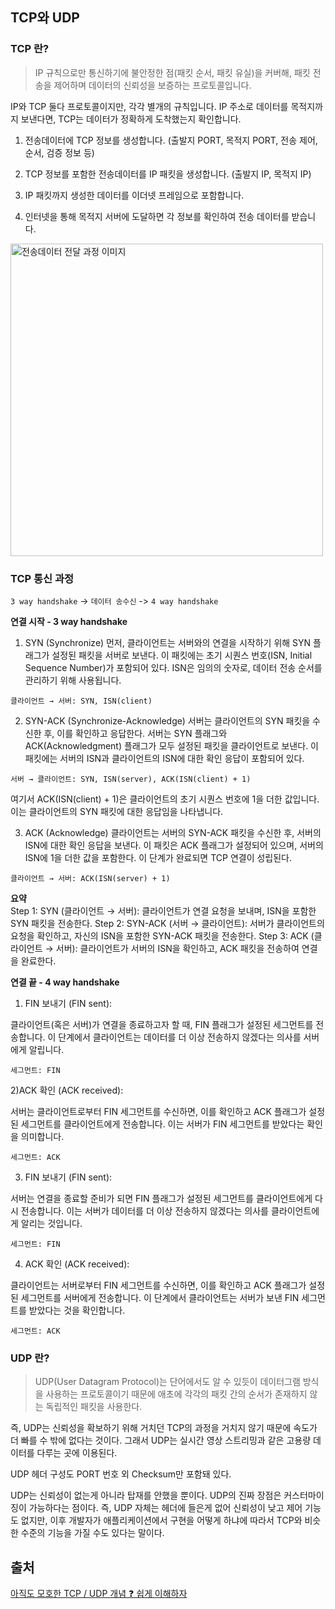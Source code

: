 ## TCP와 UDP

### TCP 란?

> IP 규칙으로만 통신하기에 불안정한 점(패킷 순서, 패킷 유실)을 커버해, 패킷 전송을 제어하며 데이터의 신뢰성을 보증하는 프로토콜입니다.

IP와 TCP 둘다 프로토콜이지만, 각각 별개의 규칙입니다.
IP 주소로 데이터를 목적지까지 보낸다면, TCP는 데이터가 정확하게 도착했는지 확인합니다.

1. 전송데이터에 TCP 정보를 생성합니다. (출발지 PORT, 목적지 PORT, 전송 제어, 순서, 검증 정보 등)

2. TCP 정보를 포함한 전송데이터를 IP 패킷을 생성합니다. (출발지 IP, 목적지 IP)

3. IP 패킷까지 생성한 데이터를 이더넷 프레임으로 포함합니다.

4. 인터넷을 통해 목적지 서버에 도달하면 각 정보를 확인하여 전송 데이터를 받습니다.

<img width="500" alt="전송데이터 전달 과정 이미지" src="https://github.com/user-attachments/assets/725cc2dd-499c-4c70-a099-e131ca439bb8">

### TCP 통신 과정

`3 way handshake` -> `데이터 송수신` -> `4 way handshake`

**연결 시작 - 3 way handshake**

1. SYN (Synchronize)
   먼저, 클라이언트는 서버와의 연결을 시작하기 위해 SYN 플래그가 설정된 패킷을 서버로 보낸다. 이 패킷에는 초기 시퀀스 번호(ISN, Initial Sequence Number)가 포함되어 있다. ISN은 임의의 숫자로, 데이터 전송 순서를 관리하기 위해 사용됩니다.

`클라이언트 → 서버: SYN, ISN(client)`

2. SYN-ACK (Synchronize-Acknowledge)
   서버는 클라이언트의 SYN 패킷을 수신한 후, 이를 확인하고 응답한다. 서버는 SYN 플래그와 ACK(Acknowledgment) 플래그가 모두 설정된 패킷을 클라이언트로 보낸다. 이 패킷에는 서버의 ISN과 클라이언트의 ISN에 대한 확인 응답이 포함되어 있다.

`서버 → 클라이언트: SYN, ISN(server), ACK(ISN(client) + 1)`

여기서 ACK(ISN(client) + 1)은 클라이언트의 초기 시퀀스 번호에 1을 더한 값입니다. 이는 클라이언트의 SYN 패킷에 대한 응답임을 나타냅니다.

3. ACK (Acknowledge)
   클라이언트는 서버의 SYN-ACK 패킷을 수신한 후, 서버의 ISN에 대한 확인 응답을 보낸다. 이 패킷은 ACK 플래그가 설정되어 있으며, 서버의 ISN에 1을 더한 값을 포함한다. 이 단계가 완료되면 TCP 연결이 성립된다.

`클라이언트 → 서버: ACK(ISN(server) + 1)`

**요약** <br/>
Step 1: SYN (클라이언트 → 서버): 클라이언트가 연결 요청을 보내며, ISN을 포함한 SYN 패킷을 전송한다.
Step 2: SYN-ACK (서버 → 클라이언트): 서버가 클라이언트의 요청을 확인하고, 자신의 ISN을 포함한 SYN-ACK 패킷을 전송한다.
Step 3: ACK (클라이언트 → 서버): 클라이언트가 서버의 ISN을 확인하고, ACK 패킷을 전송하여 연결을 완료한다.

**연결 끝 - 4 way handshake**

1. FIN 보내기 (FIN sent):

클라이언트(혹은 서버)가 연결을 종료하고자 할 때, FIN 플래그가 설정된 세그먼트를 전송합니다. 이 단계에서 클라이언트는 데이터를 더 이상 전송하지 않겠다는 의사를 서버에게 알립니다.

`세그먼트: FIN`

2)ACK 확인 (ACK received):

서버는 클라이언트로부터 FIN 세그먼트를 수신하면, 이를 확인하고 ACK 플래그가 설정된 세그먼트를 클라이언트에게 전송합니다. 이는 서버가 FIN 세그먼트를 받았다는 확인을 의미합니다.

`세그먼트: ACK`

3. FIN 보내기 (FIN sent):

서버는 연결을 종료할 준비가 되면 FIN 플래그가 설정된 세그먼트를 클라이언트에게 다시 전송합니다. 이는 서버가 데이터를 더 이상 전송하지 않겠다는 의사를 클라이언트에게 알리는 것입니다.

`세그먼트: FIN`

4. ACK 확인 (ACK received):

클라이언트는 서버로부터 FIN 세그먼트를 수신하면, 이를 확인하고 ACK 플래그가 설정된 세그먼트를 서버에게 전송합니다. 이 단계에서 클라이언트는 서버가 보낸 FIN 세그먼트를 받았다는 것을 확인합니다.

`세그먼트: ACK`

### UDP 란?

> UDP(User Datagram Protocol)는 단어에서도 알 수 있듯이 데이터그램 방식을 사용하는 프로토콜이기 때문에 애초에 각각의 패킷 간의 순서가 존재하지 않는 독립적인 패킷을 사용한다.

즉, UDP는 신뢰성을 확보하기 위해 거치던 TCP의 과정을 거치지 않기 때문에 속도가 더 빠를 수 밖에 없다는 것이다. 그래서 UDP는 실시간 영상 스트리밍과 같은 고용량 데이터를 다루는 곳에 이용된다.

UDP 헤더 구성도 PORT 번호 외 Checksum만 포함돼 있다.

UDP는 신뢰성이 없는게 아니라 탑재를 안했을 뿐이다. UDP의 진짜 장점은 커스터마이징이 가능하다는 점이다.
즉, UDP 자체는 헤더에 들은게 없어 신뢰성이 낮고 제어 기능도 없지만, 이후 개발자가 애플리케이션에서 구현을 어떻게 하냐에 따라서 TCP와 비슷한 수준의 기능을 가질 수도 있다는 말이다.

## 출처

[아직도 모호한 TCP / UDP 개념 ❓ 쉽게 이해하자](https://inpa.tistory.com/entry/NW-%F0%9F%8C%90-%EC%95%84%EC%A7%81%EB%8F%84-%EB%AA%A8%ED%98%B8%ED%95%9C-TCP-UDP-%EA%B0%9C%EB%85%90-%E2%9D%93-%EC%89%BD%EA%B2%8C-%EC%9D%B4%ED%95%B4%ED%95%98%EC%9E%90)
